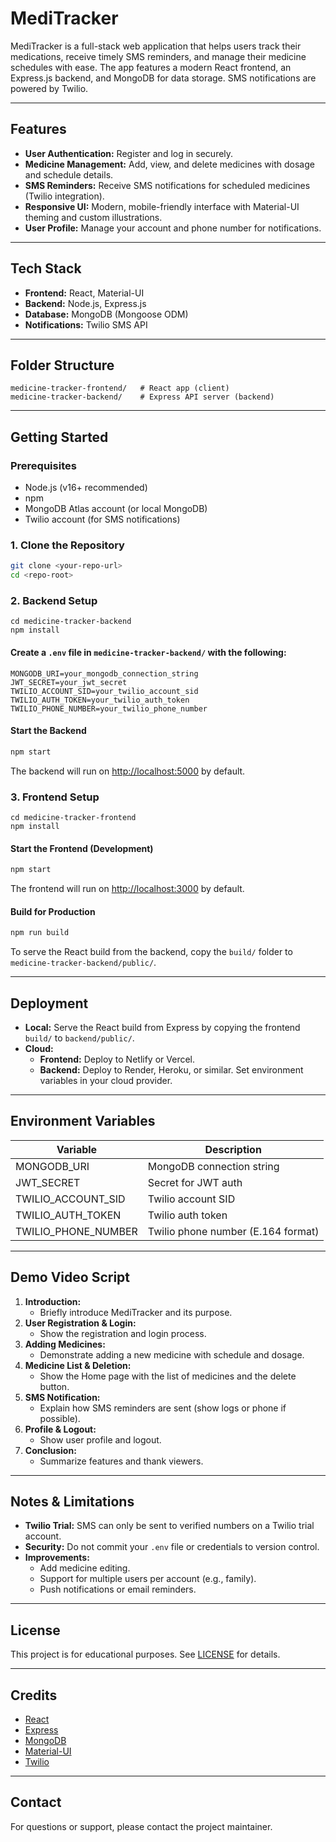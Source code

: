 # MediTracker

MediTracker is a full-stack web application that helps users track their medications, receive timely SMS reminders, and manage their medicine schedules with ease. The app features a modern React frontend, an Express.js backend, and MongoDB for data storage. SMS notifications are powered by Twilio.

---

## Features

- **User Authentication:** Register and log in securely.
- **Medicine Management:** Add, view, and delete medicines with dosage and schedule details.
- **SMS Reminders:** Receive SMS notifications for scheduled medicines (Twilio integration).
- **Responsive UI:** Modern, mobile-friendly interface with Material-UI theming and custom illustrations.
- **User Profile:** Manage your account and phone number for notifications.

---

## Tech Stack

- **Frontend:** React, Material-UI
- **Backend:** Node.js, Express.js
- **Database:** MongoDB (Mongoose ODM)
- **Notifications:** Twilio SMS API

---

## Folder Structure

```
medicine-tracker-frontend/   # React app (client)
medicine-tracker-backend/    # Express API server (backend)
```

---

## Getting Started

### Prerequisites
- Node.js (v16+ recommended)
- npm
- MongoDB Atlas account (or local MongoDB)
- Twilio account (for SMS notifications)

### 1. Clone the Repository

```sh
git clone <your-repo-url>
cd <repo-root>
```

### 2. Backend Setup

```
cd medicine-tracker-backend
npm install
```

#### Create a `.env` file in `medicine-tracker-backend/` with the following:

```
MONGODB_URI=your_mongodb_connection_string
JWT_SECRET=your_jwt_secret
TWILIO_ACCOUNT_SID=your_twilio_account_sid
TWILIO_AUTH_TOKEN=your_twilio_auth_token
TWILIO_PHONE_NUMBER=your_twilio_phone_number
```

#### Start the Backend

```sh
npm start
```

The backend will run on [http://localhost:5000](http://localhost:5000) by default.

### 3. Frontend Setup

```
cd medicine-tracker-frontend
npm install
```

#### Start the Frontend (Development)

```sh
npm start
```

The frontend will run on [http://localhost:3000](http://localhost:3000) by default.

#### Build for Production

```sh
npm run build
```

To serve the React build from the backend, copy the `build/` folder to `medicine-tracker-backend/public/`.

---

## Deployment

- **Local:** Serve the React build from Express by copying the frontend `build/` to `backend/public/`.
- **Cloud:**
  - **Frontend:** Deploy to Netlify or Vercel.
  - **Backend:** Deploy to Render, Heroku, or similar. Set environment variables in your cloud provider.

---

## Environment Variables

| Variable                | Description                       |
|-------------------------|-----------------------------------|
| MONGODB_URI             | MongoDB connection string          |
| JWT_SECRET              | Secret for JWT auth                |
| TWILIO_ACCOUNT_SID      | Twilio account SID                 |
| TWILIO_AUTH_TOKEN       | Twilio auth token                  |
| TWILIO_PHONE_NUMBER     | Twilio phone number (E.164 format) |

---

## Demo Video Script

1. **Introduction:**
   - Briefly introduce MediTracker and its purpose.
2. **User Registration & Login:**
   - Show the registration and login process.
3. **Adding Medicines:**
   - Demonstrate adding a new medicine with schedule and dosage.
4. **Medicine List & Deletion:**
   - Show the Home page with the list of medicines and the delete button.
5. **SMS Notification:**
   - Explain how SMS reminders are sent (show logs or phone if possible).
6. **Profile & Logout:**
   - Show user profile and logout.
7. **Conclusion:**
   - Summarize features and thank viewers.

---

## Notes & Limitations

- **Twilio Trial:** SMS can only be sent to verified numbers on a Twilio trial account.
- **Security:** Do not commit your `.env` file or credentials to version control.
- **Improvements:**
  - Add medicine editing.
  - Support for multiple users per account (e.g., family).
  - Push notifications or email reminders.

---

## License

This project is for educational purposes. See [LICENSE](LICENSE) for details.

---

## Credits

- [React](https://reactjs.org/)
- [Express](https://expressjs.com/)
- [MongoDB](https://www.mongodb.com/)
- [Material-UI](https://mui.com/)
- [Twilio](https://www.twilio.com/)

---

## Contact

For questions or support, please contact the project maintainer.

